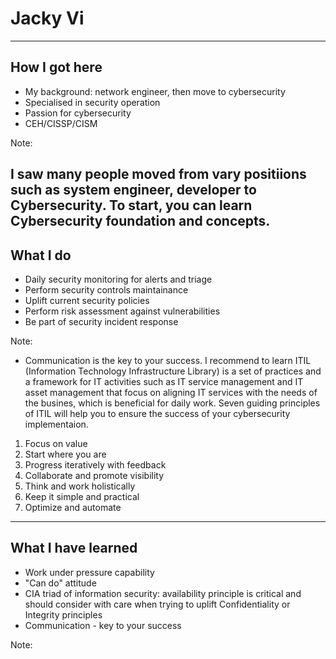 <!--
.slide: data-background-image="https://images.pexels.com/photos/5483064/pexels-photo-5483064.jpeg" data-background-opacity="0.2"
-->

# <span class="color-yellow-400">Jacky Vi</span>

---
<!--
.slide: data-background-image="https://images.pexels.com/photos/5483064/pexels-photo-5483064.jpeg" data-background-opacity="0.2"
-->

## <span class="color-yellow-500">How I got here</span>

- My background: network engineer, then move to cybersecurity
- Specialised in security operation
- Passion for cybersecurity
- CEH/CISSP/CISM

Note:

I saw many people moved from vary positiions such as system engineer, developer to Cybersecurity. To start, you can learn Cybersecurity foundation and concepts.
---
<!--
.slide: data-background-image="https://images.pexels.com/photos/5483064/pexels-photo-5483064.jpeg" data-background-opacity="0.2"
-->

## <span class="color-yellow-500">What I do</span>

- Daily security monitoring for alerts and triage
- Perform security controls maintainance
- Uplift current security policies
- Perform risk assessment against vulnerabilities
- Be part of security incident response

Note:

- Communication is the key to your success. I recommend to learn ITIL (Information Technology Infrastructure Library) is a set of practices and a framework for IT activities such as IT service management and IT asset management that focus on aligning IT services with the needs of the busines, which is beneficial for daily work. Seven guiding principles of ITIL  will help you to ensure the success of your cybersecurity implementaion.
1. Focus on value
2. Start where you are
3. Progress iteratively with feedback
4. Collaborate and promote visibility
5. Think and work holistically
6. Keep it simple and practical
7. Optimize and automate

---
<!--
.slide: data-background-image="https://images.pexels.com/photos/5483064/pexels-photo-5483064.jpeg" data-background-opacity="0.2"
-->

## <span class="color-yellow-500">What I have learned</span>

- Work under pressure capability
- "Can do" attitude
- CIA triad of information security: availability principle is critical and should consider with care when trying to uplift Confidentiality or Integrity principles
- Communication - key to your success

Note:
